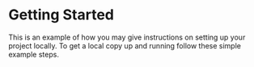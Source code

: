 # Getting Started
This is an example of how you may give instructions on setting up your project locally. To get a local copy up and running follow these simple example steps.
